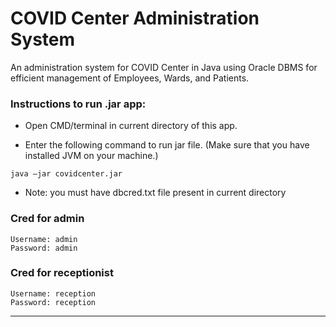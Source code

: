 # COVID Center Administration System
An administration system for COVID Center in Java using Oracle DBMS for efficient management of Employees, Wards, and Patients.

### Instructions to run .jar app: 

* Open CMD/terminal in current directory of this app. 

* Enter the following command to run jar file. (Make sure that you have installed JVM on your machine.) 
```
java –jar covidcenter.jar
```

* Note: you must have dbcred.txt file present in current directory


### Cred for admin
```
Username: admin
Password: admin
```

### Cred for receptionist
```
Username: reception
Password: reception
```
<hr />
